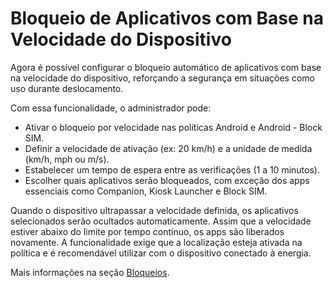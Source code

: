 # Bloqueio de Aplicativos com Base na Velocidade do Dispositivo

Agora é possível configurar o bloqueio automático de aplicativos com base na velocidade do dispositivo, reforçando a segurança em situações como uso durante deslocamento.

Com essa funcionalidade, o administrador pode:

* Ativar o bloqueio por velocidade nas políticas Android e Android - Block SIM.
* Definir a velocidade de ativação (ex: 20 km/h) e a unidade de medida (km/h, mph ou m/s).
* Estabelecer um tempo de espera entre as verificações (1 a 10 minutos).
* Escolher quais aplicativos serão bloqueados, com exceção dos apps essenciais como Companion, Kiosk Launcher e Block SIM.

Quando o dispositivo ultrapassar a velocidade definida, os aplicativos selecionados serão ocultados automaticamente. Assim que a velocidade estiver abaixo do limite por tempo contínuo, os apps são liberados novamente. A funcionalidade exige que a localização esteja ativada na política e é recomendável utilizar com o dispositivo conectado à energia.

Mais informações na seção [Bloqueios](../../portal/configuracoes/gerenciar-politicas/editar-politica/editar-politica-android/configuracoes-gerais/bloqueio-total.md).
